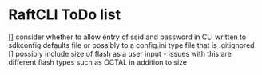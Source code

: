 # RaftCLI ToDo list

[] consider whether to allow entry of ssid and password in CLI written to sdkconfig.defaults file or possibly to a config.ini type file that is .gitignored
[] possibly include size of flash as a user input - issues with this are different flash types such as OCTAL in addition to size
